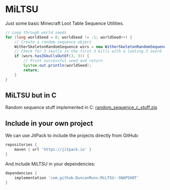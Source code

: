 # MiLTSU
Just some basic Minecraft Loot Table Sequence Utilities.

```java
// Loop through world seeds
for (long worldSeed = 0; worldSeed != -1; worldSeed++) {
    // Create a random sequence object
    WitherSkeletonRandomSequence wsrs = new WitherSkeletonRandomSequence(worldSeed);
    // Check for 3 skulls in the first 3 kills with a looting 3 sword
    if (wsrs.has3SkullsOutOf(3, 3)) {
        // Print successful seed and return
        System.out.println(worldSeed);
        return;
    }
}
```

## MiLTSU but in C

Random sequence stuff implemented in C:
[random_sequence_c_stuff.zip](https://github.com/DuncanRuns/MiLTSU/files/11916009/random_sequence_c_stuff.zip)

## Include in your own project

We can use JitPack to include the projects directly from GitHub:

```groovy
repositories {
    maven { url 'https://jitpack.io' }
}
```
And include MiLTSU in your dependencies:
```groovy
dependencies {
    implementation 'com.github.DuncanRuns:MiLTSU:-SNAPSHOT'
}
```
